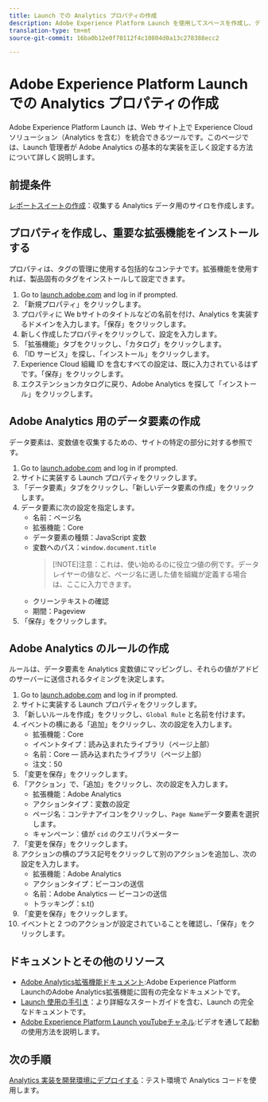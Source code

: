 ```yaml
---
title: Launch での Analytics プロパティの作成
description: Adobe Experience Platform Launch を使用してスペースを作成し、データの収集方法をカスタマイズします。
translation-type: tm+mt
source-git-commit: 16ba0b12e0f70112f4c10804d0a13c278388ecc2

---
```



# Adobe Experience Platform Launch での Analytics プロパティの作成

Adobe Experience Platform Launch は、Web サイト上で Experience Cloud ソリューション（Analytics を含む）を統合できるツールです。このページでは、Launch 管理者が Adobe Analytics の基本的な実装を正しく設定する方法について詳しく説明します。

## 前提条件

[レポートスイートの作成](/help/admin/admin-console/create-report-suite.md)：収集する Analytics データ用のサイロを作成します。

## プロパティを作成し、重要な拡張機能をインストールする

プロパティは、タグの管理に使用する包括的なコンテナです。拡張機能を使用すれば、製品固有のタグをインストールして設定できます。

1. Go to [launch.adobe.com](https://launch.adobe.com) and log in if prompted.
1. 「新規プロパティ」をクリックします。
1. プロパティに We bサイトのタイトルなどの名前を付け、Analytics を実装するドメインを入力します。「保存」をクリックします。
1. 新しく作成したプロパティをクリックして、設定を入力します。
1. 「拡張機能」タブをクリックし、「カタログ」をクリックします。
1. 「ID サービス」を探し、「インストール」をクリックします。
1. Experience Cloud 組織 ID を含むすべての設定は、既に入力されているはずです。「保存」をクリックします。
1. エクステンションカタログに戻り、Adobe Analytics を探して「インストール」をクリックします。

## Adobe Analytics 用のデータ要素の作成

データ要素は、変数値を収集するための、サイトの特定の部分に対する参照です。

1. Go to [launch.adobe.com](https://launch.adobe.com) and log in if prompted.
2. サイトに実装する Launch プロパティをクリックします。
3. 「データ要素」タブをクリックし、「新しいデータ要素の作成」をクリックします。
4. データ要素に次の設定を指定します。
   * 名前：ページ名
   * 拡張機能：Core
   * データ要素の種類：JavaScript 変数
   * 変数へのパス：`window.document.title`
      > [!NOTE]注意：これは、使い始めるのに役立つ値の例です。データレイヤーの値など、ページ名に適した値を組織が定義する場合は、ここに入力できます。
   * クリーンテキストの確認
   * 期間：Pageview
5. 「保存」をクリックします。

## Adobe Analytics のルールの作成

ルールは、データ要素を Analytics 変数値にマッピングし、それらの値がアドビのサーバーに送信されるタイミングを決定します。

1. Go to [launch.adobe.com](https://launch.adobe.com) and log in if prompted.
1. サイトに実装する Launch プロパティをクリックします。
1. 「新しいルールを作成」をクリックし、`Global Rule` と名前を付けます。
1. イベントの横にある「追加」をクリックし、次の設定を入力します。
   * 拡張機能：Core
   * イベントタイプ：読み込まれたライブラリ（ページ上部）
   * 名前：Core — 読み込まれたライブラリ（ページ上部）
   * 注文：50
1. 「変更を保存」をクリックします。
1. 「アクション」で、「追加」をクリックし、次の設定を入力します。
   * 拡張機能：Adobe Analytics
   * アクションタイプ：変数の設定
   * ページ名：コンテナアイコンをクリックし、`Page Name`データ要素を選択します。
   * キャンペーン：値が `cid` のクエリパラメーター
1. 「変更を保存」をクリックします。
1. アクションの横のプラス記号をクリックして別のアクションを追加し、次の設定を入力します。
   * 拡張機能：Adobe Analytics
   * アクションタイプ：ビーコンの送信
   * 名前：Adobe Analytics — ビーコンの送信
   * トラッキング：s.t()
1. 「変更を保存」をクリックします。
1. イベントと 2 つのアクションが設定されていることを確認し、「保存」をクリックします。

## ドキュメントとその他のリソース

* [Adobe Analytics拡張機能ドキュメント](https://docs.adobelaunch.com/extension-reference/web/adobe-analytics-extension):Adobe Experience Platform LaunchのAdobe Analytics拡張機能に固有の完全なドキュメントです。
* [Launch 使用の手引き](https://docs.adobelaunch.com/getting-started)：より詳細なスタートガイドを含む、Launch の完全なドキュメントです。
* [Adobe Experience Platform Launch youTubeチャネル](https://www.youtube.com/channel/UCa84ntcvYhPArOBsZIRE2Jw/videos?view=0&shelf_id=0&sort=dd):ビデオを通して起動の使用方法を説明します。

## 次の手順

[Analytics 実装を開発環境にデプロイする](deploy-dev.md)：テスト環境で Analytics コードを使用します。
